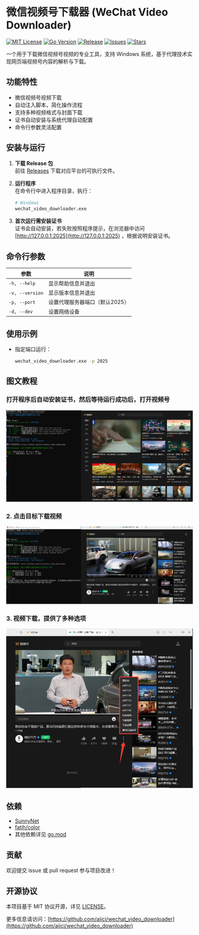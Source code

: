 # 微信视频号下载器 (WeChat Video Downloader)

[![MIT License](https://img.shields.io/badge/license-MIT-green.svg)](./LICENSE)
[![Go Version](https://img.shields.io/badge/Go-1.18%2B-blue)](https://golang.org/)
[![Release](https://img.shields.io/github/v/release/aiici/wechat_video_downloader)](https://github.com/aiici/wechat_video_downloader/releases)
[![Issues](https://img.shields.io/github/issues/aiici/wechat_video_downloader)](https://github.com/aiici/wechat_video_downloader/issues)
[![Stars](https://img.shields.io/github/stars/aiici/wechat_video_downloader?style=social)](https://github.com/aiici/wechat_video_downloader)

一个用于下载微信视频号视频的专业工具，支持 Windows 系统，基于代理技术实现网页端视频号内容的解析与下载。

## 功能特性

- 微信视频号视频下载
- 自动注入脚本，简化操作流程
- 支持多种视频格式与封面下载
- 证书自动安装与系统代理自动配置
- 命令行参数灵活配置

## 安装与运行

1. **下载 Release 包**  
   前往 [Releases](https://github.com/aiici/wechat_video_downloader/releases) 下载对应平台的可执行文件。

2. **运行程序**  
   在命令行中进入程序目录，执行：

   ```bash
   # Windows
   wechat_video_downloader.exe
   ```
  
3. **首次运行需安装证书**  
   证书会自动安装，若失败按照程序提示，在浏览器中访问 [http://127.0.0.1:2025](http://127.0.0.1:2025) ，根据说明安装证书。

## 命令行参数

| 参数              | 说明                                 |
|-------------------|--------------------------------------|
| `-h, --help`      | 显示帮助信息并退出                   |
| `-v, --version`   | 显示版本信息并退出                   |
| `-p, --port`      | 设置代理服务器端口（默认2025）       |
| `-d, --dev`       | 设置网络设备          |

## 使用示例

- 指定端口运行：

  ```bash
  wechat_video_downloader.exe -p 2025
  ```
  
## 图文教程

### 打开程序后自动安装证书，然后等待运行成功后，打开视频号

![证书安装与运行](img/1.jpg)

### 2. 点击目标下载视频

![点击目标视频](img/2.jpg)

### 3. 视频下载，提供了多种选项

![视频下载](img/3.jpg)

## 依赖

- [SunnyNet](https://github.com/qtgolang/SunnyNet)
- [fatih/color](https://github.com/fatih/color)
- 其他依赖详见 [go.mod](./go.mod)

## 贡献

欢迎提交 issue 或 pull request 参与项目改进！

## 开源协议

本项目基于 MIT 协议开源，详见 [LICENSE](./LICENSE)。

更多信息请访问：[https://github.com/aiici/wechat_video_downloader](https://github.com/aiici/wechat_video_downloader)
